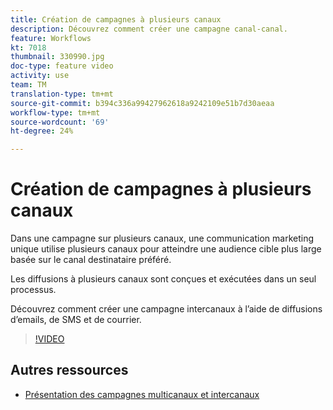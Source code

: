 ```yaml
---
title: Création de campagnes à plusieurs canaux
description: Découvrez comment créer une campagne canal-canal.
feature: Workflows
kt: 7018
thumbnail: 330990.jpg
doc-type: feature video
activity: use
team: TM
translation-type: tm+mt
source-git-commit: b394c336a99427962618a9242109e51b7d30aeaa
workflow-type: tm+mt
source-wordcount: '69'
ht-degree: 24%

---
```



# Création de campagnes à plusieurs canaux

Dans une campagne sur plusieurs canaux, une communication marketing unique utilise plusieurs canaux pour atteindre une audience cible plus large basée sur le canal destinataire préféré.

Les diffusions à plusieurs canaux sont conçues et exécutées dans un seul processus.

Découvrez comment créer une campagne intercanaux à l’aide de diffusions d’emails, de SMS et de courrier.

>[!VIDEO](https://video.tv.adobe.com/v/330990?quality=12)

## Autres ressources

* [Présentation des campagnes multicanaux et intercanaux](/help/orchestrating-campaigns/introduction-to-cross-and-multi-channel-campaigns.md)


